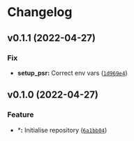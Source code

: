# Changelog

<!--next-version-placeholder-->

## v0.1.1 (2022-04-27)
### Fix
* **setup_psr:** Correct env vars ([`1d969e4`](https://github.com/IMS-Bio2Core-Facility/boolean_jaccard/commit/1d969e49f1d300dda4842a8ed911c0719d678842))

## v0.1.0 (2022-04-27)
### Feature
* ***:** Initialise repository ([`6a1bb04`](https://github.com/IMS-Bio2Core-Facility/boolean_jaccard/commit/6a1bb046697c04243581571bf0a7fdc9b4a60111))
